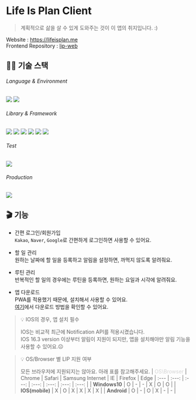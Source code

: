 # Life Is Plan Client

> 계획적으로 삶을 살 수 있게 도와주는 것이 이 앱의 취지입니다. :)<br/>

Website : https://lifeisplan.me<br/>
Frontend Repository : [lip-web](https://github.com/gingaminga/lip-web#readme)

## 👨‍💻 기술 스택

###### Language & Environment

<img src="https://shields.io/badge/typescript-3178C6?logo=typescript&logoColor=FFF&style=for-the-badge"/>
<img src="https://shields.io/badge/node.js-339933?logo=nodedotjs&logoColor=FFF&style=for-the-badge"/>

###### Library & Framework

<img src="https://img.shields.io/badge/next.js-000000?style=for-the-badge&logo=nextdotjs&logoColor=white"/>
<img src="https://img.shields.io/badge/redux-764ABC?style=for-the-badge&logo=redux&logoColor=white"/>
<img src="https://img.shields.io/badge/react_query-FF4154?style=for-the-badge&logo=reactquery&logoColor=white"/>
<img src="https://img.shields.io/badge/tailwind_CSS-06B6D4?style=for-the-badge&logo=tailwindcss&logoColor=white"/>
<img src="https://img.shields.io/badge/firebase-FFCA28?style=for-the-badge&logo=firebase&logoColor=white"/>
<img src="https://img.shields.io/badge/pwa-5A0FC8?style=for-the-badge&logo=pwa&logoColor=white"/>

###### Test

<img src="https://img.shields.io/badge/storybook-FF4785?style=for-the-badge&logo=storybook&logoColor=white"/>

###### Production

<img src="https://img.shields.io/badge/vercel-000000?style=for-the-badge&logo=vercel&logoColor=white"/>

## 🎬 기능

- 간편 로그인/회원가입<br/>
  `Kakao`, `Naver`, `Google`로 간편하게 로그인하면 사용할 수 있어요.

- 할 일 관리 <br/>
  원하는 날짜에 할 일을 등록하고 알림을 설정하면, 까먹지 않도록 알려줘요.

- 루틴 관리 <br/>
  반복적인 할 일의 경우에는 루틴을 등록하면, 원하는 요일과 시각에 알려줘요.

- 앱 다운로드 <br/>
  PWA를 적용했기 때문에, 설치해서 사용할 수 있어요.<br/>
  [여기](https://gingaminga.notion.site/183e61c93a8241f1853b8105ac8e8fcf?pvs=4)에서 다운로드 방법을 확인할 수 있어요.

> 💡 IOS의 경우, 앱 설치 필수
>
> IOS는 비교적 최근에 Notification API를 적용시켰습니다.<br/>
> IOS 16.3 version 이상부터 알림이 지원이 되지만, 앱을 설치해야만 알림 기능을 사용할 수 있어요.☹️

> 💡 OS/Browser 별 LIP 지원 여부
>
> 모든 브라우저에 지원되지는 않아요. 아래 표를 참고해주세요.
> | <span style="color:lightgrey">OS\Browser</span> | Chrome | Safari | Samsung Internet | IE | Firefox | Edge
> | :--- | :---: | :---: | :---: | :---: | :---: | :---: |
> | **Windows10** | O | - | - | X | O | O |
> | **IOS(mobile)** | X | O | X | X | X | X |
> | **Android** | O | - | O | X | - | - |

